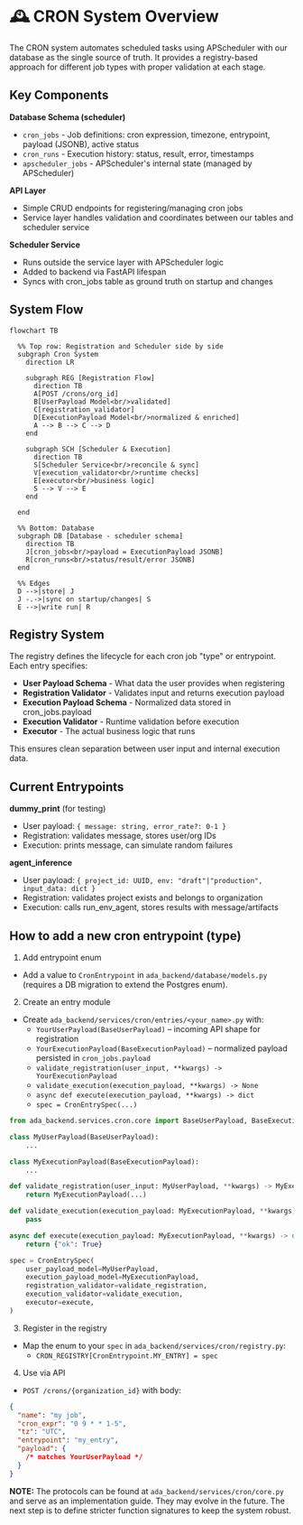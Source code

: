 # 🕰️ CRON System Overview

The CRON system automates scheduled tasks using APScheduler with our database as the single source of truth. It provides a registry-based approach for different job types with proper validation at each stage.

## Key Components

**Database Schema (scheduler)**

- `cron_jobs` - Job definitions: cron expression, timezone, entrypoint, payload (JSONB), active status
- `cron_runs` - Execution history: status, result, error, timestamps
- `apscheduler_jobs` - APScheduler's internal state (managed by APScheduler)

**API Layer**

- Simple CRUD endpoints for registering/managing cron jobs
- Service layer handles validation and coordinates between our tables and scheduler service

**Scheduler Service**

- Runs outside the service layer with APScheduler logic
- Added to backend via FastAPI lifespan
- Syncs with cron_jobs table as ground truth on startup and changes

## System Flow

```mermaid
flowchart TB

  %% Top row: Registration and Scheduler side by side
  subgraph Cron System
    direction LR

    subgraph REG [Registration Flow]
      direction TB
      A[POST /crons/org_id]
      B[UserPayload Model<br/>validated]
      C[registration_validator]
      D[ExecutionPayload Model<br/>normalized & enriched]
      A --> B --> C --> D
    end

    subgraph SCH [Scheduler & Execution]
      direction TB
      S[Scheduler Service<br/>reconcile & sync]
      V[execution_validator<br/>runtime checks]
      E[executor<br/>business logic]
      S --> V --> E
    end

  end

  %% Bottom: Database
  subgraph DB [Database - scheduler schema]
    direction TB
    J[cron_jobs<br/>payload = ExecutionPayload JSONB]
    R[cron_runs<br/>status/result/error JSONB]
  end

  %% Edges
  D -->|store| J
  J -.->|sync on startup/changes| S
  E -->|write run| R

```

## Registry System

The registry defines the lifecycle for each cron job "type" or entrypoint. Each entry specifies:

- **User Payload Schema** - What data the user provides when registering
- **Registration Validator** - Validates input and returns execution payload
- **Execution Payload Schema** - Normalized data stored in cron_jobs.payload
- **Execution Validator** - Runtime validation before execution
- **Executor** - The actual business logic that runs

This ensures clean separation between user input and internal execution data.

## Current Entrypoints

**dummy_print** (for testing)

- User payload: `{ message: string, error_rate?: 0-1 }`
- Registration: validates message, stores user/org IDs
- Execution: prints message, can simulate random failures

**agent_inference**

- User payload: `{ project_id: UUID, env: "draft"|"production", input_data: dict }`
- Registration: validates project exists and belongs to organization
- Execution: calls run_env_agent, stores results with message/artifacts

## How to add a new cron entrypoint (type)

1. Add entrypoint enum

- Add a value to `CronEntrypoint` in `ada_backend/database/models.py` (requires a DB migration to extend the Postgres enum).

2. Create an entry module

- Create `ada_backend/services/cron/entries/<your_name>.py` with:
  - `YourUserPayload(BaseUserPayload)` – incoming API shape for registration
  - `YourExecutionPayload(BaseExecutionPayload)` – normalized payload persisted in `cron_jobs.payload`
  - `validate_registration(user_input, **kwargs) -> YourExecutionPayload`
  - `validate_execution(execution_payload, **kwargs) -> None`
  - `async def execute(execution_payload, **kwargs) -> dict`
  - `spec = CronEntrySpec(...)`

```python
from ada_backend.services.cron.core import BaseUserPayload, BaseExecutionPayload, CronEntrySpec

class MyUserPayload(BaseUserPayload):
    ...

class MyExecutionPayload(BaseExecutionPayload):
    ...

def validate_registration(user_input: MyUserPayload, **kwargs) -> MyExecutionPayload:
    return MyExecutionPayload(...)

def validate_execution(execution_payload: MyExecutionPayload, **kwargs) -> None:
    pass

async def execute(execution_payload: MyExecutionPayload, **kwargs) -> dict[str, object]:
    return {"ok": True}

spec = CronEntrySpec(
    user_payload_model=MyUserPayload,
    execution_payload_model=MyExecutionPayload,
    registration_validator=validate_registration,
    execution_validator=validate_execution,
    executor=execute,
)
```

3. Register in the registry

- Map the enum to your `spec` in `ada_backend/services/cron/registry.py`:
  - `CRON_REGISTRY[CronEntrypoint.MY_ENTRY] = spec`

4. Use via API

- `POST /crons/{organization_id}` with body:

```json
{
  "name": "my job",
  "cron_expr": "0 9 * * 1-5",
  "tz": "UTC",
  "entrypoint": "my_entry",
  "payload": {
    /* matches YourUserPayload */
  }
}
```

**NOTE:** The protocols can be found at `ada_backend/services/cron/core.py` and serve as an implementation guide. They may evolve in the future. The next step is to define stricter function signatures to keep the system robust.
